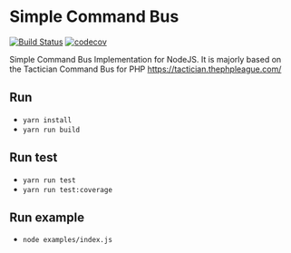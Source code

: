 # Simple Command Bus
[![Build Status](https://travis-ci.org/erickjth/simple-command-bus.png?branch=master)](https://travis-ci.org/erickjth/simple-command-bus)
[![codecov](https://codecov.io/gh/erickjth/simple-command-bus/branch/master/graph/badge.svg)](https://codecov.io/gh/erickjth/simple-command-bus)


Simple Command Bus Implementation for NodeJS. 
It is majorly based on the Tactician Command Bus for PHP https://tactician.thephpleague.com/

## Run
- `yarn install`
- `yarn run build`

## Run test
- `yarn run test`
- `yarn run test:coverage`
## Run example
- `node examples/index.js`
